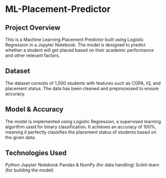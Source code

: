 # ML-Placement-Predictor
## Project Overview
This is a Machine Learning Placement Predictor built using Logistic Regression in a Jupyter Notebook. The model is designed to predict whether a student will get placed based on their academic performance and other relevant factors.
<br>
## Dataset
The dataset consists of 1,000 students with features such as CGPA, IQ, and placement status.
The data has been cleaned and preprocessed to ensure accuracy.
<br>
## Model & Accuracy
The model is implemented using Logistic Regression, a supervised learning algorithm used for binary classification.
It achieves an accuracy of 100%, meaning it perfectly classifies the placement status of students based on the given data.
<br>
## Technologies Used
Python
Jupyter Notebook
Pandas & NumPy (for data handling)
Scikit-learn (for building the model)
